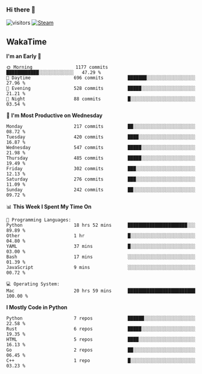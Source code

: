 ### Hi there 👋

![visitors](https://visitor-badge.glitch.me/badge?page_id=zhourunlai)
[![Steam](https://img.shields.io/badge/dynamic/json?url=https%3A%2F%2Fapi.swo.moe%2Fstats%2Fsteamgames%2F76561198285156854&query=count&color=0b1a37&label=Steam&labelColor=134375&logo=steam&suffix=+games&cacheSeconds=3600)](http://steamcommunity.com/profiles/76561198285156854)

## WakaTime
<!--START_SECTION:waka-->
**I'm an Early 🐤** 

```text
🌞 Morning                1177 commits        ████████████░░░░░░░░░░░░░   47.29 % 
🌆 Daytime                696 commits         ███████░░░░░░░░░░░░░░░░░░   27.96 % 
🌃 Evening                528 commits         █████░░░░░░░░░░░░░░░░░░░░   21.21 % 
🌙 Night                  88 commits          █░░░░░░░░░░░░░░░░░░░░░░░░   03.54 % 
```
📅 **I'm Most Productive on Wednesday** 

```text
Monday                   217 commits         ██░░░░░░░░░░░░░░░░░░░░░░░   08.72 % 
Tuesday                  420 commits         ████░░░░░░░░░░░░░░░░░░░░░   16.87 % 
Wednesday                547 commits         █████░░░░░░░░░░░░░░░░░░░░   21.98 % 
Thursday                 485 commits         █████░░░░░░░░░░░░░░░░░░░░   19.49 % 
Friday                   302 commits         ███░░░░░░░░░░░░░░░░░░░░░░   12.13 % 
Saturday                 276 commits         ███░░░░░░░░░░░░░░░░░░░░░░   11.09 % 
Sunday                   242 commits         ██░░░░░░░░░░░░░░░░░░░░░░░   09.72 % 
```


📊 **This Week I Spent My Time On** 

```text
💬 Programming Languages: 
Python                   18 hrs 52 mins      ██████████████████████░░░   89.89 % 
Other                    1 hr                █░░░░░░░░░░░░░░░░░░░░░░░░   04.80 % 
YAML                     37 mins             █░░░░░░░░░░░░░░░░░░░░░░░░   03.00 % 
Bash                     17 mins             ░░░░░░░░░░░░░░░░░░░░░░░░░   01.39 % 
JavaScript               9 mins              ░░░░░░░░░░░░░░░░░░░░░░░░░   00.72 % 

💻 Operating System: 
Mac                      20 hrs 59 mins      █████████████████████████   100.00 % 
```

**I Mostly Code in Python** 

```text
Python                   7 repos             ██████░░░░░░░░░░░░░░░░░░░   22.58 % 
Rust                     6 repos             █████░░░░░░░░░░░░░░░░░░░░   19.35 % 
HTML                     5 repos             ████░░░░░░░░░░░░░░░░░░░░░   16.13 % 
Go                       2 repos             ██░░░░░░░░░░░░░░░░░░░░░░░   06.45 % 
C++                      1 repo              █░░░░░░░░░░░░░░░░░░░░░░░░   03.23 % 
```




<!--END_SECTION:waka-->
